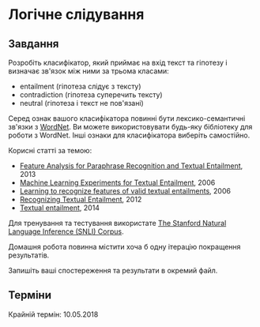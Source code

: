 # Логічне слідування

## Завдання

Розробіть класифікатор, який приймає на вхід текст та гіпотезу і визначає зв'язок між ними за трьома класами:
- entailment (гіпотеза слідує з тексту)
- contradiction (гіпотеза суперечить тексту)
- neutral (гіпотеза і текст не пов'язані)

Серед ознак вашого класифікатора повинні бути лексико-семантичні зв'язки з [WordNet](https://wordnet.princeton.edu/). Ви можете використовувати будь-яку бібліотеку для роботи з WordNet. Інші ознаки для класифікатора виберіть самостійно.

Корисні статті за темою:
- [Feature Analysis for Paraphrase Recognition and Textual Entailment](https://pdfs.semanticscholar.org/2d7d/f0b5ac15cdaa50928031f5bb2fc63a0a1f68.pdf), 2013
- [Machine Learning Experiments for Textual Entailment](http://u.cs.biu.ac.il/~nlp/RTE2/Proceedings/02.pdf), 2006
- [Learning to recognize features of valid textual entailments](https://nlp.stanford.edu/pubs/rte-naacl06.pdf), 2006
- [Recognizing Textual Entailment](http://l2r.cs.uiuc.edu/~danr/Teaching/CS546-12/TeChapter.pdf), 2012
- [Textual entailment](http://www.lsi.upc.edu/~ageno/anlp/textualEntailment.pdf), 2014

Для тренування та тестування використате [The Stanford Natural Language Inference (SNLI) Corpus](https://nlp.stanford.edu/projects/snli/).

Домашня робота повинна містити хоча б одну ітерацію покращення результатів.

Запишіть ваші спостереження та результати в окремий файл.

## Терміни

Крайній термін: 10.05.2018
